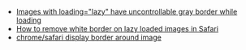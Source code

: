- [Images with loading="lazy" have uncontrollable gray border while loading](https://bugs.webkit.org/show_bug.cgi?id=243601)
- [How to remove white border on lazy loaded images in Safari](https://stackoverflow.com/questions/71992334/how-to-remove-white-border-on-lazy-loaded-images-in-safari)
- [chrome/safari display border around image](https://stackoverflow.com/questions/4743127/chrome-safari-display-border-around-image)
